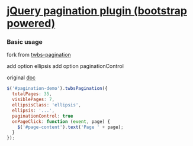 # [jQuery pagination plugin (bootstrap powered)](http://esimakin.github.io/twbs-pagination/)

### Basic usage ###

fork from [twbs-pagination](https://github.com/esimakin/twbs-pagination)

add option ellipsis
add option paginationControl

original [doc](http://esimakin.github.io/twbs-pagination/)

```javascript
$('#pagination-demo').twbsPagination({
  totalPages: 35,
  visiblePages: 7,
  ellipsisClass: 'ellipsis',
  ellipsis: '...',
  paginationControl: true
  onPageClick: function (event, page) {
    $('#page-content').text('Page ' + page);
  }
});
```
